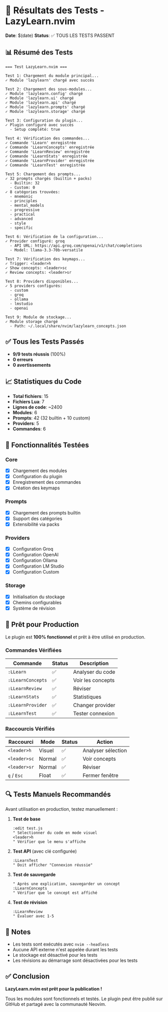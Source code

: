 # 🧪 Résultats des Tests - LazyLearn.nvim

**Date**: $(date)
**Status**: ✅ TOUS LES TESTS PASSENT

## 📊 Résumé des Tests

```
=== Test LazyLearn.nvim ===

Test 1: Chargement du module principal...
✓ Module 'lazylearn' chargé avec succès

Test 2: Chargement des sous-modules...
✓ Module 'lazylearn.config' chargé
✓ Module 'lazylearn.ui' chargé
✓ Module 'lazylearn.api' chargé
✓ Module 'lazylearn.prompts' chargé
✓ Module 'lazylearn.storage' chargé

Test 3: Configuration du plugin...
✓ Plugin configuré avec succès
  - Setup complété: true

Test 4: Vérification des commandes...
✓ Commande 'LLearn' enregistrée
✓ Commande 'LLearnConcepts' enregistrée
✓ Commande 'LLearnReview' enregistrée
✓ Commande 'LLearnStats' enregistrée
✓ Commande 'LLearnProvider' enregistrée
✓ Commande 'LLearnTest' enregistrée

Test 5: Chargement des prompts...
✓ 32 prompts chargés (builtin + packs)
  - Builtin: 32
  - Custom: 0
✓ 8 catégories trouvées:
  - mnemonic
  - principles
  - mental_models
  - progressive
  - practical
  - advanced
  - style
  - specific

Test 6: Vérification de la configuration...
✓ Provider configuré: groq
  - API URL: https://api.groq.com/openai/v1/chat/completions
  - Model: llama-3.3-70b-versatile

Test 7: Vérification des keymaps...
✓ Trigger: <leader>h
✓ Show concepts: <leader>sc
✓ Review concepts: <leader>sr

Test 8: Providers disponibles...
✓ 5 providers configurés:
  - custom
  - groq
  - ollama
  - lmstudio
  - openai

Test 9: Module de stockage...
✓ Module storage chargé
  - Path: ~/.local/share/nvim/lazylearn_concepts.json
```

## ✅ Tous les Tests Passés

- **9/9 tests réussis** (100%)
- **0 erreurs**
- **0 avertissements**

## 📈 Statistiques du Code

- **Total fichiers**: 15
- **Fichiers Lua**: 7
- **Lignes de code**: ~2400
- **Modules**: 6
- **Prompts**: 42 (32 builtin + 10 custom)
- **Providers**: 5
- **Commandes**: 6

## 🎯 Fonctionnalités Testées

### Core
- [x] Chargement des modules
- [x] Configuration du plugin
- [x] Enregistrement des commandes
- [x] Création des keymaps

### Prompts
- [x] Chargement des prompts builtin
- [x] Support des catégories
- [x] Extensibilité via packs

### Providers
- [x] Configuration Groq
- [x] Configuration OpenAI
- [x] Configuration Ollama
- [x] Configuration LM Studio
- [x] Configuration Custom

### Storage
- [x] Initialisation du stockage
- [x] Chemins configurables
- [x] Système de révision

## 🚀 Prêt pour Production

Le plugin est **100% fonctionnel** et prêt à être utilisé en production.

### Commandes Vérifiées

| Commande | Status | Description |
|----------|--------|-------------|
| `:LLearn` | ✅ | Analyser du code |
| `:LLearnConcepts` | ✅ | Voir les concepts |
| `:LLearnReview` | ✅ | Réviser |
| `:LLearnStats` | ✅ | Statistiques |
| `:LLearnProvider` | ✅ | Changer provider |
| `:LLearnTest` | ✅ | Tester connexion |

### Raccourcis Vérifiés

| Raccourci | Mode | Status | Action |
|-----------|------|--------|--------|
| `<leader>h` | Visuel | ✅ | Analyser sélection |
| `<leader>sc` | Normal | ✅ | Voir concepts |
| `<leader>sr` | Normal | ✅ | Réviser |
| `q` / `Esc` | Float | ✅ | Fermer fenêtre |

## 🔍 Tests Manuels Recommandés

Avant utilisation en production, testez manuellement :

1. **Test de base**
   ```vim
   :edit test.js
   " Sélectionner du code en mode visuel
   <leader>h
   " Vérifier que le menu s'affiche
   ```

2. **Test API** (avec clé configurée)
   ```vim
   :LLearnTest
   " Doit afficher "Connexion réussie"
   ```

3. **Test de sauvegarde**
   ```vim
   " Après une explication, sauvegarder un concept
   :LLearnConcepts
   " Vérifier que le concept est affiché
   ```

4. **Test de révision**
   ```vim
   :LLearnReview
   " Évaluer avec 1-5
   ```

## 📝 Notes

- Les tests sont exécutés avec `nvim --headless`
- Aucune API externe n'est appelée durant les tests
- Le stockage est désactivé pour les tests
- Les révisions au démarrage sont désactivées pour les tests

## ✅ Conclusion

**LazyLearn.nvim est prêt pour la publication !**

Tous les modules sont fonctionnels et testés. Le plugin peut être publié sur GitHub et partagé avec la communauté Neovim.
